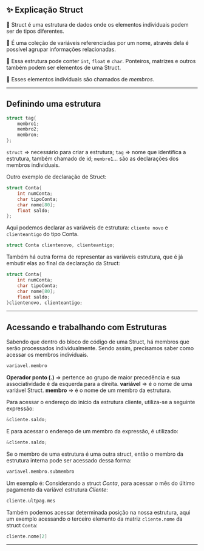 ## ✨ Explicação Struct

📌 Struct é uma estrutura de dados onde os elementos individuais podem ser de tipos diferentes.

📌 É uma coleção de variáveis referenciadas por um nome, através dela é possível agrupar informações relacionadas.

📌 Essa estrutura pode conter `int`, `float` e `char`. Ponteiros, matrizes e outros também podem ser elementos de uma Struct.

📌 Esses elementos individuais são chamados de _membros_.

---

## Definindo uma estrutura
```c
struct tag{
	membro1;
	membro2;
	membron;
};
```
`struct` => necessário para criar a estrutura;
`tag` => nome que identifica a estrutura, também chamado de id;
`membro1`... são as declarações dos membros individuais.

Outro exemplo de declaração de Struct:
```C
struct Conta{
	int numConta;
	char tipoConta;
	char nome[80];
	float saldo;
};
```
Aqui podemos declarar as variáveis de estrutura: `cliente novo` e `clienteantigo` do tipo Conta. 
```C
struct Conta clientenovo, clienteantigo;
```
Também há outra forma de representar as variáveis estrutura, que é já embutir elas ao final da declaração da Struct:
```C
struct Conta{
	int numConta;
	char tipoConta;
	char nome[80];
	float saldo;
}clientenovo, clienteantigo;
```

---

## Acessando e trabalhando com Estruturas

Sabendo que dentro do bloco de código de uma Struct, há membros que serão processados individualmente. Sendo assim, precisamos saber como acessar os membros individuais.
```C
variavel.membro
```

**Operador ponto (.)** => pertence ao grupo de maior precedência e sua associatividade é da esquerda para a direita.
**variável** => é o nome de uma variável Struct.
**membro** => é o nome de um membro da estrutura.

Para acessar o endereço do início da estrutura cliente, utiliza-se a seguinte expressão:
```C
&cliente.saldo;
```

E para acessar o endereço de um membro da expressão, é utilizado:
```C
&cliente.saldo;
```

Se o membro de uma estrutura é uma outra struct, então o membro da estrutura interna pode ser acessado dessa forma:
```C
variavel.membro.submembro
```

Um exemplo é: Considerando a struct *Conta*, para acessar o mês do último pagamento da variável estrutura *Cliente*:
```C
cliente.ultpag.mes
```

Também podemos acessar determinada posição na nossa estrutura, aqui um exemplo acessando o terceiro elemento da matriz `cliente.nome` da struct `Conta`:
```C
cliente.nome[2]
```
---
